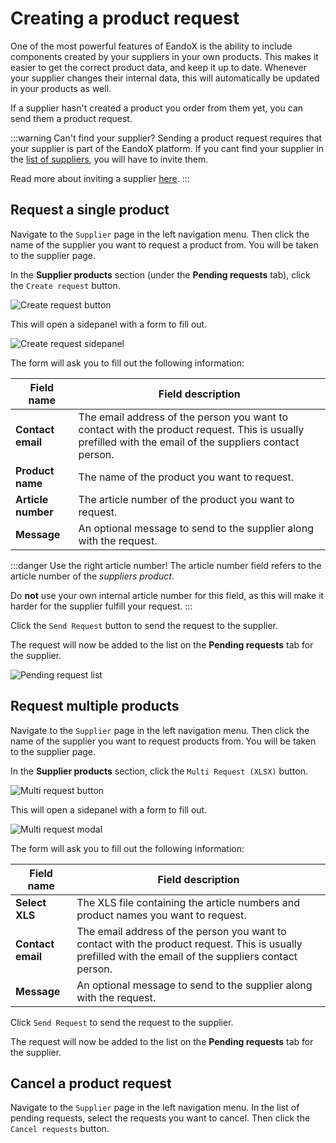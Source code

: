 # Creating a product request

One of the most powerful features of EandoX is the ability to include components created by your suppliers in your own products. This makes it easier to get the correct product data, and keep it up to date. Whenever your supplier changes their internal data, this will automatically be updated in your products as well.

If a supplier hasn't created a product you order from them yet, you can send them a product request.

:::warning Can't find your supplier?
Sending a product request requires that your supplier is part of the EandoX platform. If you cant find your supplier in the [list of suppliers](/documentation/supplier/adding-a-supplier), you will have to invite them.

Read more about inviting a supplier [here](/documentation/supplier/inviting-a-supplier).
:::

## Request a single product

Navigate to the `Supplier` page in the left navigation menu. Then click the name of the supplier you want to request a product from. You will be taken to the supplier page.

In the **Supplier products** section (under the **Pending requests** tab), click the `Create request` button.

![Create request button](/images/supplier/create-request-button.jpg)

This will open a sidepanel with a form to fill out.

![Create request sidepanel](/images/supplier/request-form.jpg)

The form will ask you to fill out the following information:

| Field name         | Field description                                                                                                                                                      |
| ------------------ | ---------------------------------------------------------------------------------------------------------------------------------------------------------------------- |
| **Contact email**  | The email address of the person you want to contact with the product request. This is usually prefilled with the email of the suppliers contact person. |
| **Product name**   | The name of the product you want to request.                                                                                                                           |
| **Article number** | The article number of the product you want to request.                                                                                                                 |
| **Message**        | An optional message to send to the supplier along with the request.                                                                                                    |

:::danger Use the right article number!
The article number field refers to the article number of the _suppliers product_.

Do **not** use your own internal article number for this field, as this will make it harder for the supplier fulfill your request.
:::

Click the `Send Request` button to send the request to the supplier.

The request will now be added to the list on the **Pending requests** tab for the supplier.

![Pending request list](/images/supplier/sent-request.jpg)

## Request multiple products

Navigate to the `Supplier` page in the left navigation menu. Then click the name of the supplier you want to request products from. You will be taken to the supplier page.

In the **Supplier products** section, click the `Multi Request (XLSX)` button.

![Multi request button](/images/supplier/multi-request-button.jpg)

This will open a sidepanel with a form to fill out.

![Multi request modal](/images/supplier/multi-request-form.jpg)

The form will ask you to fill out the following information:

| Field name        | Field description                                                                                             |
| ----------------- | ------------------------------------------------------------------------------------------------------------- |
| **Select XLS**    | The XLS file containing the article numbers and product names you want to request. <!--FIXME: example file--> |
| **Contact email** | The email address of the person you want to contact with the product request. This is usually prefilled with the email of the suppliers contact person.                                  |
| **Message**       | An optional message to send to the supplier along with the request.                                           |

Click `Send Request` to send the request to the supplier.

The request will now be added to the list on the **Pending requests** tab for the supplier.

## Cancel a product request

Navigate to the `Supplier` page in the left navigation menu. In the list of pending requests, select the requests you want to cancel. Then click the `Cancel requests` button.
